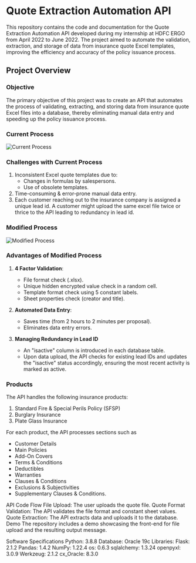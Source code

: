 # Quote Extraction Automation API
This repository contains the code and documentation for the Quote Extraction Automation API developed during my internship at HDFC ERGO from April 2022 to June 2022. The project aimed to automate the validation, extraction, and storage of data from insurance quote Excel templates, improving the efficiency and accuracy of the policy issuance process.

## Project Overview
### Objective
The primary objective of this project was to create an API that automates the process of validating, extracting, and storing data from insurance quote Excel files into a database, thereby eliminating manual data entry and speeding up the policy issuance process.

### Current Process
![Current Process](https://github.com/KunalSachdev2005/Quote_Extraction_Automation_API/blob/main/media/Current_Process.png)

### Challenges with Current Process
1. Inconsistent Excel quote templates due to:
   - Changes in formulas by salespersons.
   - Use of obsolete templates.
2. Time-consuming & error-prone manual data entry.
3. Each customer reaching out to the insurance company is assigned a unique lead id. A customer might upload the same excel file twice or thrice to the API leading to redundancy in lead id.

### Modified Process
![Modified Process](https://github.com/KunalSachdev2005/Quote_Extraction_Automation_API/blob/main/media/Modified_Process.png)


### Advantages of Modified Process

1. **4 Factor Validation**:
   - File format check (.xlsx).
   - Unique hidden encrypted value check in a random cell.
   - Template format check using 5 constant labels.
   - Sheet properties check (creator and title).

2. **Automated Data Entry**:
   - Saves time (from 2 hours to 2 minutes per proposal).
   - Eliminates data entry errors.

3. **Managing Redundancy in Lead ID**
   - An "isactive" column is introduced in each database table.
   - Upon data upload, the API checks for existing lead IDs and updates the "isactive" status accordingly, ensuring the most recent activity is marked as active.

### Products
The API handles the following insurance products:

1. Standard Fire & Special Perils Policy (SFSP)
2. Burglary Insurance
3. Plate Glass Insurance

For each product, the API processes sections such as
 - Customer Details
 - Main Policies
 - Add-On Covers
 - Terms & Conditions
 - Deductibles
 - Warranties
 - Clauses & Conditions
 - Exclusions & Subjectivities
 - Supplementary Clauses & Conditions.

API Code Flow
File Upload: The user uploads the quote file.
Quote Format Validation: The API validates the file format and constant sheet values.
Quote Extraction: The API extracts data and uploads it to the database.
Demo
The repository includes a demo showcasing the front-end for file upload and the resulting output message.

Software Specifications
Python: 3.8.8
Database: Oracle 19c
Libraries:
Flask: 2.1.2
Pandas: 1.4.2
NumPy: 1.22.4
os: 0.6.3
sqlalchemy: 1.3.24
openpyxl: 3.0.9
Werkzeug: 2.1.2
cx_Oracle: 8.3.0
